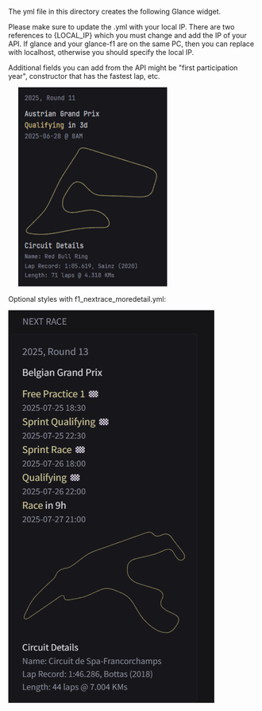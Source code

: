 The yml file in this directory creates the following Glance widget.

Please make sure to update the .yml with your local IP. There are two references to {LOCAL_IP} which you must change and add the IP of your API. If glance and your glance-f1 are on the same PC, then you can replace with localhost, otherwise you should specify the local IP. 

Additional fields you can add from the API might be "first participation year", constructor that has the fastest lap, etc. 

<img src="./next_race.png" width="300px" height = "400px" hspace="20px" />

Optional styles with f1_nextrace_moredetail.yml:


<img src="./next_race_more_detail.png">
